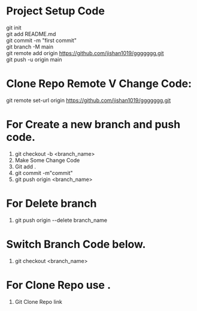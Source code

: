 # Project Setup Code <br/>
git init <br/>
git add README.md <br/>
git commit -m "first commit" <br/>
git branch -M main <br/>
git remote add origin https://github.com/jishan1019/ggggggg.git <br/>
git push -u origin main <br/>

# Clone Repo Remote V Change Code: <br/>
git remote set-url origin https://github.com/jishan1019/ggggggg.git
<br/>
# For Create a new branch and push code.
1. git checkout -b <branch_name> <br/>
2. Make Some Change Code
3. Git add .
4. git commit -m"commit"
5. git push origin <branch_name>

# For Delete branch
1. git push origin --delete branch_name

# Switch Branch Code below.
1. git checkout <branch_name> <br/>

# For Clone Repo use .
1. Git Clone Repo link


